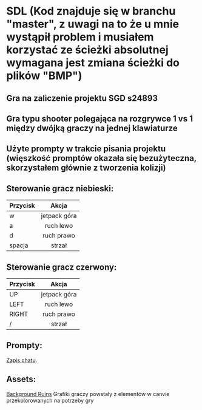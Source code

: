 # SDL  (Kod znajduje się w branchu "master", z uwagi na to że u mnie wystąpił problem i musiałem korzystać ze ścieżki absolutnej wymagana jest zmiana ścieżki do plików "BMP")

## Gra na zaliczenie projektu SGD s24893
## Gra typu shooter polegająca na rozgrywce 1 vs 1 między dwójką graczy na jednej klawiaturze 
## Użyte prompty w trakcie pisania projektu (więszkość promptów okazała się bezużyteczna, skorzystałem głównie z tworzenia kolizji)

## Sterowanie gracz niebieski:

| Przycisk  | Akcja | 
| ------------- |:-------------:|
| w      | jetpack góra     |
| a      | ruch lewo     |
| d      | ruch prawo     |
| spacja      | strzał     |

## Sterowanie gracz czerwony:

| Przycisk  | Akcja | 
| ------------- |:-------------:|
| UP      | jetpack góra     |
| LEFT      | ruch lewo     |
| RIGHT      | ruch prawo     |
| /      | strzał     |

## Prompty: 
[Zapis chatu](https://chatgpt.com/share/ad23f38a-5e5e-4b7d-adaf-7652528d42ae).


## Assets:  
[Background Ruins](https://www.pexels.com/photo/black-concrete-building-2416463/)
Grafiki graczy powstały z elementów w canvie przekolorowanych na potrzeby gry
